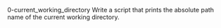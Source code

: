 0-current_working_directory Write a script that prints the absolute path name of the current working directory.
